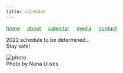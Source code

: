 ```yaml
---
title: calendar
---
```

<style>
a { color: green; } 
</style>
[home](/)&nbsp;&nbsp;&nbsp;&nbsp; [about](/about.html)&nbsp;&nbsp;&nbsp;&nbsp; [calendar](/calendar.html)&nbsp;&nbsp;&nbsp;&nbsp; [media](/media.html)&nbsp;&nbsp;&nbsp;&nbsp; [contact](/contact.html)


2022 schedule to be determined…<br />
Stay safe!


![photo](Raha_and_palm.jpg)
<br />
Photo by Nuna Ulises
<br />
